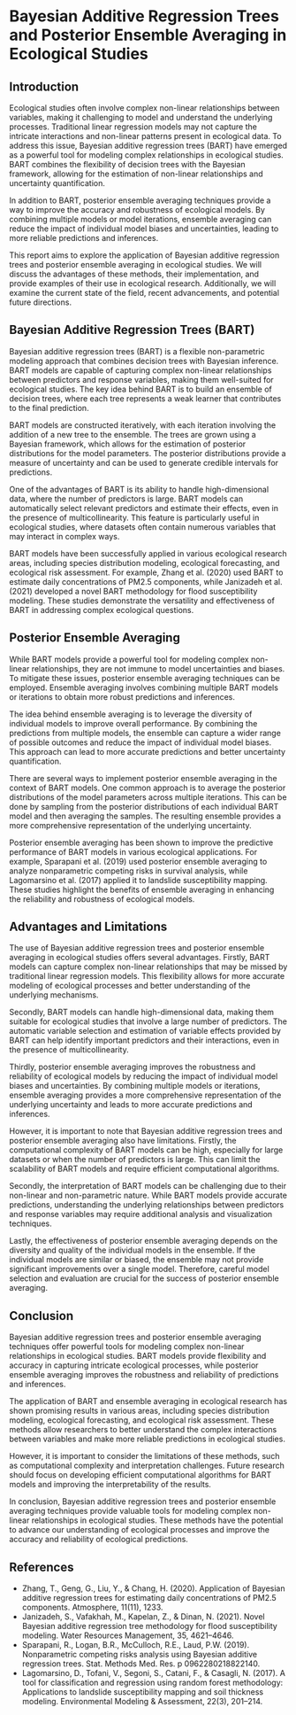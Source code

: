 # Bayesian Additive Regression Trees and Posterior Ensemble Averaging in Ecological Studies

## Introduction

Ecological studies often involve complex non-linear relationships between variables, making it challenging to model and understand the underlying processes. Traditional linear regression models may not capture the intricate interactions and non-linear patterns present in ecological data. To address this issue, Bayesian additive regression trees (BART) have emerged as a powerful tool for modeling complex relationships in ecological studies. BART combines the flexibility of decision trees with the Bayesian framework, allowing for the estimation of non-linear relationships and uncertainty quantification.

In addition to BART, posterior ensemble averaging techniques provide a way to improve the accuracy and robustness of ecological models. By combining multiple models or model iterations, ensemble averaging can reduce the impact of individual model biases and uncertainties, leading to more reliable predictions and inferences.

This report aims to explore the application of Bayesian additive regression trees and posterior ensemble averaging in ecological studies. We will discuss the advantages of these methods, their implementation, and provide examples of their use in ecological research. Additionally, we will examine the current state of the field, recent advancements, and potential future directions.

## Bayesian Additive Regression Trees (BART)

Bayesian additive regression trees (BART) is a flexible non-parametric modeling approach that combines decision trees with Bayesian inference. BART models are capable of capturing complex non-linear relationships between predictors and response variables, making them well-suited for ecological studies. The key idea behind BART is to build an ensemble of decision trees, where each tree represents a weak learner that contributes to the final prediction.

BART models are constructed iteratively, with each iteration involving the addition of a new tree to the ensemble. The trees are grown using a Bayesian framework, which allows for the estimation of posterior distributions for the model parameters. The posterior distributions provide a measure of uncertainty and can be used to generate credible intervals for predictions.

One of the advantages of BART is its ability to handle high-dimensional data, where the number of predictors is large. BART models can automatically select relevant predictors and estimate their effects, even in the presence of multicollinearity. This feature is particularly useful in ecological studies, where datasets often contain numerous variables that may interact in complex ways.

BART models have been successfully applied in various ecological research areas, including species distribution modeling, ecological forecasting, and ecological risk assessment. For example, Zhang et al. (2020) used BART to estimate daily concentrations of PM2.5 components, while Janizadeh et al. (2021) developed a novel BART methodology for flood susceptibility modeling. These studies demonstrate the versatility and effectiveness of BART in addressing complex ecological questions.

## Posterior Ensemble Averaging

While BART models provide a powerful tool for modeling complex non-linear relationships, they are not immune to model uncertainties and biases. To mitigate these issues, posterior ensemble averaging techniques can be employed. Ensemble averaging involves combining multiple BART models or iterations to obtain more robust predictions and inferences.

The idea behind ensemble averaging is to leverage the diversity of individual models to improve overall performance. By combining the predictions from multiple models, the ensemble can capture a wider range of possible outcomes and reduce the impact of individual model biases. This approach can lead to more accurate predictions and better uncertainty quantification.

There are several ways to implement posterior ensemble averaging in the context of BART models. One common approach is to average the posterior distributions of the model parameters across multiple iterations. This can be done by sampling from the posterior distributions of each individual BART model and then averaging the samples. The resulting ensemble provides a more comprehensive representation of the underlying uncertainty.

Posterior ensemble averaging has been shown to improve the predictive performance of BART models in various ecological applications. For example, Sparapani et al. (2019) used posterior ensemble averaging to analyze nonparametric competing risks in survival analysis, while Lagomarsino et al. (2017) applied it to landslide susceptibility mapping. These studies highlight the benefits of ensemble averaging in enhancing the reliability and robustness of ecological models.

## Advantages and Limitations

The use of Bayesian additive regression trees and posterior ensemble averaging in ecological studies offers several advantages. Firstly, BART models can capture complex non-linear relationships that may be missed by traditional linear regression models. This flexibility allows for more accurate modeling of ecological processes and better understanding of the underlying mechanisms.

Secondly, BART models can handle high-dimensional data, making them suitable for ecological studies that involve a large number of predictors. The automatic variable selection and estimation of variable effects provided by BART can help identify important predictors and their interactions, even in the presence of multicollinearity.

Thirdly, posterior ensemble averaging improves the robustness and reliability of ecological models by reducing the impact of individual model biases and uncertainties. By combining multiple models or iterations, ensemble averaging provides a more comprehensive representation of the underlying uncertainty and leads to more accurate predictions and inferences.

However, it is important to note that Bayesian additive regression trees and posterior ensemble averaging also have limitations. Firstly, the computational complexity of BART models can be high, especially for large datasets or when the number of predictors is large. This can limit the scalability of BART models and require efficient computational algorithms.

Secondly, the interpretation of BART models can be challenging due to their non-linear and non-parametric nature. While BART models provide accurate predictions, understanding the underlying relationships between predictors and response variables may require additional analysis and visualization techniques.

Lastly, the effectiveness of posterior ensemble averaging depends on the diversity and quality of the individual models in the ensemble. If the individual models are similar or biased, the ensemble may not provide significant improvements over a single model. Therefore, careful model selection and evaluation are crucial for the success of posterior ensemble averaging.

## Conclusion

Bayesian additive regression trees and posterior ensemble averaging techniques offer powerful tools for modeling complex non-linear relationships in ecological studies. BART models provide flexibility and accuracy in capturing intricate ecological processes, while posterior ensemble averaging improves the robustness and reliability of predictions and inferences.

The application of BART and ensemble averaging in ecological research has shown promising results in various areas, including species distribution modeling, ecological forecasting, and ecological risk assessment. These methods allow researchers to better understand the complex interactions between variables and make more reliable predictions in ecological studies.

However, it is important to consider the limitations of these methods, such as computational complexity and interpretation challenges. Future research should focus on developing efficient computational algorithms for BART models and improving the interpretability of the results.

In conclusion, Bayesian additive regression trees and posterior ensemble averaging techniques provide valuable tools for modeling complex non-linear relationships in ecological studies. These methods have the potential to advance our understanding of ecological processes and improve the accuracy and reliability of ecological predictions.

## References

- Zhang, T., Geng, G., Liu, Y., & Chang, H. (2020). Application of Bayesian additive regression trees for estimating daily concentrations of PM2.5 components. Atmosphere, 11(11), 1233.
- Janizadeh, S., Vafakhah, M., Kapelan, Z., & Dinan, N. (2021). Novel Bayesian additive regression tree methodology for flood susceptibility modeling. Water Resources Management, 35, 4621–4646.
- Sparapani, R., Logan, B.R., McCulloch, R.E., Laud, P.W. (2019). Nonparametric competing risks analysis using Bayesian additive regression trees. Stat. Methods Med. Res. p 0962280218822140.
- Lagomarsino, D., Tofani, V., Segoni, S., Catani, F., & Casagli, N. (2017). A tool for classification and regression using random forest methodology: Applications to landslide susceptibility mapping and soil thickness modeling. Environmental Modeling & Assessment, 22(3), 201–214.
